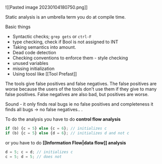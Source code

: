 ![[Pasted image 20230104180750.png]]

Static analysis is an umbrella term you do at compile time. 

Basic things

- Syntactic checks;  `grep gets` or `ctrl-F`
- type checking, check if Bool is not assigned to INT
- Taking semantics into amount. 
- Dead code detection 
- Checking conventions to enforce them - style checking
- unused variables 
- missing initialization
- Using toosl like [[Tool Prefast]]

The tools give false positives and false negatives. The false positives are worse because the users of the tools don't use them if they give to many false positives. False negatives are also bad, but positives are worse. 

Sound - it only finds real bugs ie no false positives and completeness it finds all bugs -> no false negatives.. . 

To do the analysis you have to do **control flow analysis**

```js
if (b) {c = 5} else {c = 6}; // initializes c
if (b) {c = 5} else {d = 6}; // initializes d and not c
```

or you have to do **[[Information Flow|data flow]] analysis**

```js
d = 5; c = d; // initializes c
c = 5; d = 5; // does not
```
